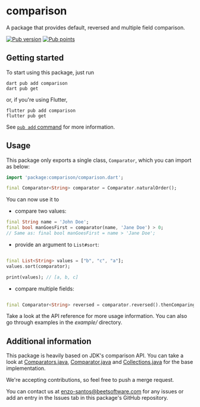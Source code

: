 # comparison

A package that provides default, reversed and multiple field comparison.

[![Pub version](https://img.shields.io/pub/v/comparison)](https://pub.dev/packages/comparison)
[![Pub points](https://badges.bar/comparison/pub%20points)](https://pub.dev/packages/comparison/score)

## Getting started

To start using this package, just run

```shell
dart pub add comparison
dart pub get
```

or, if you're using Flutter,

```shell
flutter pub add comparison
flutter pub get
```

See [`pub add` command](https://dart.dev/tools/pub/cmd/pub-add) for more information.

## Usage

This package only exports a single class, `Comparator`, which you can import as below:

```dart
import 'package:comparison/comparison.dart';

final Comparator<String> comparator = Comparator.naturalOrder();
```

You can now use it to

- compare two values:

```dart
final String name = 'John Doe';
final bool manGoesFirst = comparator(name, 'Jane Doe') > 0;
// Same as: final bool manGoesFirst = name > 'Jane Doe';
```

- provide an argument to `List#sort`:

```dart

final List<String> values = ["b", "c", "a"];
values.sort(comparator);

print(values); // [a, b, c]
```

- compare multiple fields:

```dart

final Comparator<String> reversed = comparator.reversed().thenComparingBy((v) => v.length);
```

Take a look at the API reference for more usage information. You can also go through examples in
the *example/* directory.

## Additional information

This package is heavily based on JDK's comparison API. You can take a look at
[Comparators.java](https://github.com/frohoff/jdk8u-jdk/blob/master/src/share/classes/java/util/Comparators.java),
[Comparator.java](https://github.com/frohoff/jdk8u-jdk/blob/master/src/share/classes/java/util/Comparator.java) and
[Collections.java](https://github.com/frohoff/jdk8u-jdk/blob/master/src/share/classes/java/util/Collections.java)
for the base implementation.

We're accepting contributions, so feel free to push a merge request.

You can contact us at [enzo-santos@beetsoftware.com](mailto:enzo-santos@beetsoftware.com) for any
issues or add an entry in the Issues tab in this package's GitHub repository.
